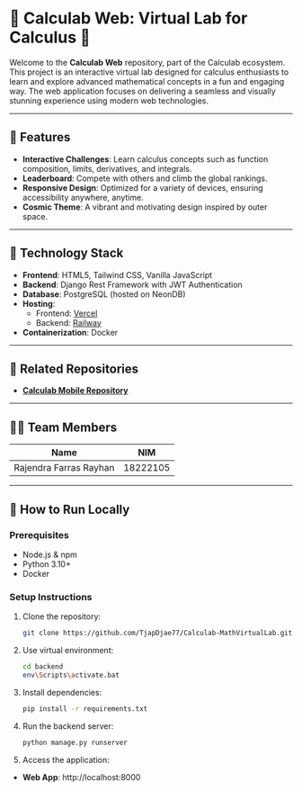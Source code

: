 # 🌌 Calculab Web: Virtual Lab for Calculus 🚀

Welcome to the **Calculab Web** repository, part of the Calculab ecosystem. This project is an interactive virtual lab designed for calculus enthusiasts to learn and explore advanced mathematical concepts in a fun and engaging way. The web application focuses on delivering a seamless and visually stunning experience using modern web technologies.

---

## 🧩 **Features**
- **Interactive Challenges**: Learn calculus concepts such as function composition, limits, derivatives, and integrals.
- **Leaderboard**: Compete with others and climb the global rankings.
- **Responsive Design**: Optimized for a variety of devices, ensuring accessibility anywhere, anytime.
- **Cosmic Theme**: A vibrant and motivating design inspired by outer space.

---

## 🚀 **Technology Stack**
- **Frontend**: HTML5, Tailwind CSS, Vanilla JavaScript
- **Backend**: Django Rest Framework with JWT Authentication
- **Database**: PostgreSQL (hosted on NeonDB)
- **Hosting**: 
  - Frontend: [Vercel](https://calculab-math-virtual-lab.vercel.app/)
  - Backend: [Railway](https://calculab-backend.up.railway.app)
- **Containerization**: Docker

---

## 🔗 **Related Repositories**
- **[Calculab Mobile Repository](https://github.com/TjapDjae77/Calculab-Mobile)**

---

## 👨‍💻 **Team Members**

| Name                           | NIM           |
|--------------------------------|---------------|
| Rajendra Farras Rayhan         | 18222105      |
---

## 🎯 **How to Run Locally**

### **Prerequisites**
- Node.js & npm
- Python 3.10+
- Docker

### **Setup Instructions**
1. Clone the repository:
   ```bash
   git clone https://github.com/TjapDjae77/Calculab-MathVirtualLab.git
   
2. Use virtual environment:
   ```bash
   cd backend
   env\Scripts\activate.bat
   
3. Install dependencies:
   ```bash
   pip install -r requirements.txt

4. Run the backend server:
   ```bash
   python manage.py runserver

5. Access the application:
- **Web App**: http://localhost:8000
